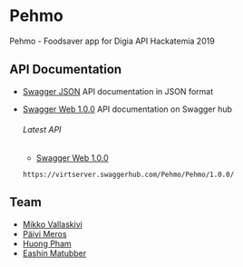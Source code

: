 # Pehmo

Pehmo - Foodsaver app for Digia API Hackatemia 2019

## API Documentation

- [Swagger JSON](../master/API-documentation/swagger.json)
  API documentation in JSON format

- [Swagger Web 1.0.0](https://app.swaggerhub.com/apis-docs/Pehmo/Pehmo/1.0.0#/)
  API documentation on Swagger hub
  
  ###### Latest API
  - [Swagger Web 1.0.0](https://app.swaggerhub.com/apis/Pehmo/Pehmo/1.0.0)
  ```
  https://virtserver.swaggerhub.com/Pehmo/Pehmo/1.0.0/
  ```
  

## Team

- [Mikko Vallaskivi](https://github.com/mikkovalla)
- [Päivi Meros]()
- [Huong Pham](https://github.com/sallykyki)
- [Eashin Matubber](https://github.com/eeashin)
